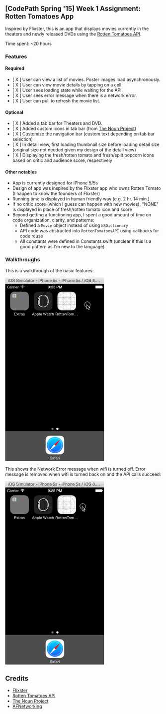 ## [CodePath Spring '15] Week 1 Assignment: Rotten Tomatoes App

Inspired by Flixster, this is an app that displays movies currently in the theaters and newly released DVDs using the [Rotten Tomatoes API](http://developer.rottentomatoes.com/docs/read/JSON).

Time spent: ~20 hours

### Features

#### Required

- [ X ] User can view a list of movies. Poster images load asynchronously.
- [ X ] User can view movie details by tapping on a cell.
- [ X ] User sees loading state while waiting for the API.
- [ X ] User sees error message when there is a network error.
- [ X ] User can pull to refresh the movie list.

#### Optional

- [ X ] Added a tab bar for Theaters and DVD.
- [ X ] Added custom icons in tab bar (from [The Noun Project](https://thenounproject.com/))
- [ X ] Customize the navigation bar (custom text depending on tab bar selection)
- [ X ] In detail view, first loading thumbnail size before loading detail size (original size not needed given my design of the detail view)
- [ X ] Displaying the fresh/rotten tomato and fresh/spilt popcorn icons based on critic and audience score, respectively

#### Other notables

- App is currently designed for iPhone 5/5s
- Design of app was inspired by the Flixster app who owns Rotten Tomato (I happen to know the founders of Flixster)
- Running time is displayed in human friendly way (e.g. 2 hr. 14 min.)
- If no critic score (which I guess can happen with new movies), "NONE" is displayed in place of fresh/rotten tomato icon and score
- Beyond getting a functioning app, I spent a good amount of time on code organization, clarity, and patterns:
  * Defined a `Movie` object instead of using `NSDictionary`
  * API code was abstracted into `RottenTomatoesAPI` using callbacks for code reuse
  * All constants were defined in Constants.swift (unclear if this is a good pattern as I'm new to the language)
  
### Walkthroughs

This is a walkthrough of the basic features:

![Video Walkthrough](FeaturesWalkthrough.gif)


This shows the Network Error message when wifi is turned off.  Error message is removed when wifi is turned back on and the API calls succeed:

![Video Walkthrough](NetworkError.gif)



Credits
---------
* [Flixster](http://www.flixster.com/)
* [Rotten Tomatoes API](http://developer.rottentomatoes.com/docs/read/JSON)
* [The Noun Project](https://thenounproject.com)
* [AFNetworking](https://github.com/AFNetworking/AFNetworking)
